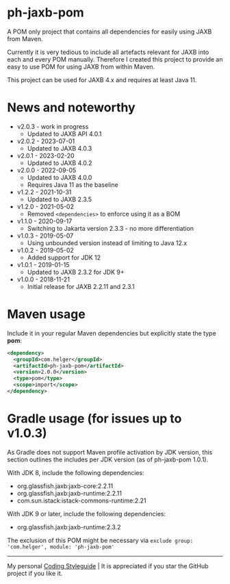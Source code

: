 # ph-jaxb-pom

A POM only project that contains all dependencies for easily using JAXB from Maven.

Currently it is very tedious to include all artefacts relevant for JAXB into each and every POM manually.
Therefore I created this project to provide an easy to use POM for using JAXB from within Maven.

This project can be used for JAXB 4.x and requires at least Java 11.

# News and noteworthy

* v2.0.3 - work in progress
    * Updated to JAXB API 4.0.1
* v2.0.2 - 2023-07-01
    * Updated to JAXB 4.0.3
* v2.0.1 - 2023-02-20
    * Updated to JAXB 4.0.2
* v2.0.0 - 2022-09-05
    * Updated to JAXB 4.0.0
    * Requires Java 11 as the baseline
* v1.2.2 - 2021-10-31
    * Updated to JAXB 2.3.5
* v1.2.0 - 2021-05-02
    * Removed `<dependencies>` to enforce using it as a BOM
* v1.1.0 - 2020-09-17
    * Switching to Jakarta version 2.3.3 - no more differentiation
* v1.0.3 - 2019-05-07
    * Using unbounded version instead of limiting to Java 12.x
* v1.0.2 - 2019-05-02
    * Added support for JDK 12
* v1.0.1 - 2019-01-15
    * Updated to JAXB 2.3.2 for JDK 9+
* v1.0.0 - 2018-11-21
    * Initial release for JAXB 2.2.11 and 2.3.1

# Maven usage

Include it in your regular Maven dependencies but explicitly state the type **pom**:

```xml
<dependency>
  <groupId>com.helger</groupId>
  <artifactId>ph-jaxb-pom</artifactId>
  <version>2.0.0</version>
  <type>pom</type>
  <scope>import</scope>
</dependency>
```

# Gradle usage (for issues up to v1.0.3)

As Gradle does not support Maven profile activation by JDK version, this section outlines the includes per JDK version (as of ph-jaxb-pom 1.0.1).

With JDK 8, include the following dependencies:
* org.glassfish.jaxb:jaxb-core:2.2.11
* org.glassfish.jaxb:jaxb-runtime:2.2.11
* com.sun.istack:istack-commons-runtime:2.21

With JDK 9 or later, include the following dependencies:
* org.glassfish.jaxb:jaxb-runtime:2.3.2

The exclusion of this POM might be necessary via `exclude group: 'com.helger', module: 'ph-jaxb-pom'`

---

My personal [Coding Styleguide](https://github.com/phax/meta/blob/master/CodingStyleguide.md) |
It is appreciated if you star the GitHub project if you like it.